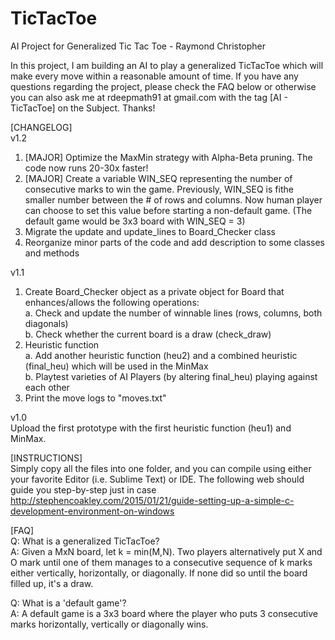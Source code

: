 # TicTacToe
AI Project for Generalized Tic Tac Toe - Raymond Christopher

In this project, I am building an AI to play a generalized TicTacToe which will make every move within a reasonable amount of time. If you have any questions regarding the project, please check the FAQ below or otherwise you can also ask me at rdeepmath91 at gmail.com with the tag [AI - TicTacToe] on the Subject. Thanks!

[CHANGELOG] <br/>
v1.2 <br/>
1. [MAJOR] Optimize the MaxMin strategy with Alpha-Beta pruning. The code now runs 20-30x faster! <br/>
2. [MAJOR] Create a variable WIN_SEQ representing the number of consecutive marks to win the game. Previously, WIN_SEQ is fithe smaller number between the # of rows and columns. Now human player can choose to set this value before starting a non-default game. (The default game would be 3x3 board with WIN_SEQ = 3) <br/>
3. Migrate the update and update_lines to Board_Checker class <br/>
4. Reorganize minor parts of the code and add description to some classes and methods <br/>

v1.1 <br/>
1. Create Board_Checker object as a private object for Board that enhances/allows the following operations: <br/>
	a. Check and update the number of winnable lines (rows, columns, both diagonals) <br/>
	b. Check whether the current board is a draw (check_draw) <br/>
2. Heuristic function <br/>
	a. Add another heuristic function (heu2) and a combined heuristic (final_heu) which will be used in the MinMax <br/>
	b. Playtest varieties of AI Players (by altering final_heu) playing against each other <br/>
3. Print the move logs to "moves.txt" 

v1.0 <br/>
Upload the first prototype with the first heuristic function (heu1) and MinMax. <br/>

[INSTRUCTIONS] <br/>
Simply copy all the files into one folder, and you can compile using either your favorite Editor (i.e. Sublime Text) or IDE. The following web should guide you step-by-step just in case http://stephencoakley.com/2015/01/21/guide-setting-up-a-simple-c-development-environment-on-windows

[FAQ] <br/>
Q: What is a generalized TicTacToe? <br />
A: Given a MxN board, let k = min(M,N). Two players alternatively put X and O mark until one of them manages to a consecutive sequence of k marks either vertically, horizontally, or diagonally. If none did so until the board filled up, it's a draw. <br /> 

Q: What is a 'default game'? <br />
A: A default game is a 3x3 board where the player who puts 3 consecutive marks horizontally, vertically or diagonally wins. <br/>

